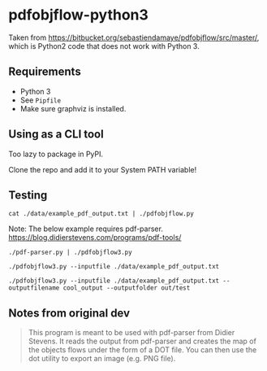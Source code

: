 # pdfobjflow-python3

Taken from <https://bitbucket.org/sebastiendamaye/pdfobjflow/src/master/>, which is Python2 code that does not work with Python 3.

## Requirements

- Python 3
- See `Pipfile`
- Make sure graphviz is installed.

## Using as a CLI tool

Too lazy to package in PyPI.

Clone the repo and add it to your System PATH variable!

## Testing

`cat ./data/example_pdf_output.txt | ./pdfobjflow.py`
    
Note: The below example requires pdf-parser.
<https://blog.didierstevens.com/programs/pdf-tools/>
    
`./pdf-parser.py | ./pdfobjflow3.py`
    
`./pdfobjflow3.py --inputfile ./data/example_pdf_output.txt`
        

`./pdfobjflow3.py --inputfile ./data/example_pdf_output.txt --outputfilename cool_output --outputfolder out/test`

## Notes from original dev

> This program is meant to be used with pdf-parser from Didier Stevens. It reads the output from pdf-parser and creates the map of the objects flows under the form of a DOT file. You can then use the dot utility to export an image (e.g. PNG file).
